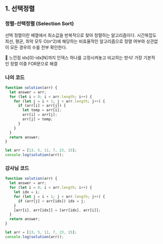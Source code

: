 ## 1. 선택정렬

### 정렬-선택정렬 (Selection Sort)

선택 정렬이란 배열에서 최소값을 반복적으로 찾아 정렬하는 알고리즘이다.
시간복잡도 최선, 평균, 최악 모두 O(n^2)에 해당하는 비효율적인 알고리즘으로 정렬 여부와 상관없이 모든 경우의 수를 전부 확인한다.

📌 느낀점
idx[0]-idx[N]까지 인덱스 하나를 고정시켜놓고 비교하는 방식! 가장 기본적인 정렬 이중 FOR문으로 해결

### 나의 코드

```js
function solution(arr) {
  let answer = arr;
  for (let i = 0; i < arr.length; i++) {
    for (let j = i + 1; j < arr.length; j++) {
      if (arr[i] > arr[j]) {
        let temp = arr[i];
        arr[i] = arr[j];
        arr[j] = temp;
      }
    }
  }
  return answer;
}

let arr = [13, 5, 11, 7, 23, 15];
console.log(solution(arr));
```

### 강사님 코드

```js
function solution(arr) {
  let answer = arr;
  for (let i = 0; i < arr.length; i++) {
    let idx = i;
    for (let j = i + 1; j < arr.length; j++) {
      if (arr[j] < arr[idx]) idx = j;
    }
    [arr[i], arr[idx]] = [arr[idx], arr[i]];
  }
  return answer;
}

let arr = [13, 5, 11, 7, 23, 15];
console.log(solution(arr));
```
